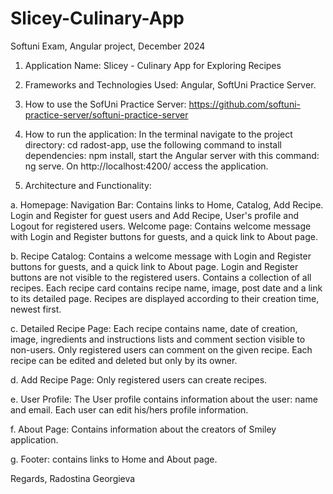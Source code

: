# Slicey-Culinary-App
Softuni Exam, Angular project, December 2024

1. Application Name: 
Slicey - Culinary App for Exploring Recipes

2. Frameworks and Technologies Used: 
Angular, SoftUni Practice Server.

3. How to use the SofUni Practice Server: 
https://github.com/softuni-practice-server/softuni-practice-server

4. How to run the application: 
In the terminal navigate to the project directory: cd radost-app, use the following command to install dependencies: npm install, start the Angular server with this command: ng serve. On http://localhost:4200/ access the application.

5. Architecture and Functionality:

a. Homepage: 
Navigation Bar: Contains links to Home, Catalog, Add Recipe. Login and Register for guest users and Add Recipe, User's profile and Logout for registered users.
Welcome page: Contains welcome message with Login and Register buttons for guests, and a quick link to About page.


b. Recipe Catalog: 
Contains a welcome message with Login and Register buttons for guests, and a quick link to About page. Login and Register buttons are not visible to the registered users.
Contains a collection of all recipes. Each recipe card contains recipe name, image, post date and a link to its detailed page. Recipes are displayed according to their creation time, newest first.

c. Detailed Recipe Page: 
Each recipe contains name, date of creation, image, ingredients and instructions lists and comment section visible to non-users.
Only registered users can comment on the given recipe. Each recipe can be edited and deleted but only by its owner. 

d. Add Recipe Page: 
Only registered users can create recipes.

e. User Profile:
The User profile contains information about the user: name and email. Each user can edit his/hers profile information.

f. About Page:
Contains information about the creators of Smiley application.

g. Footer: contains links to Home and About page.


Regards,
Radostina Georgieva






